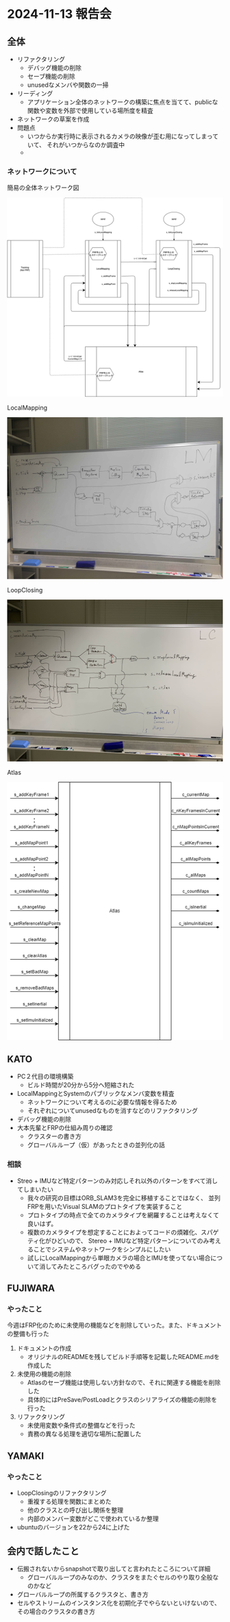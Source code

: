 # 2024-11-13 報告会

## 全体

- リファクタリング
  - デバッグ機能の削除
  - セーブ機能の削除
  - unusedなメンバや関数の一掃
- リーディング
  - アプリケーション全体のネットワークの構築に焦点を当てて、publicな関数や変数を外部で使用している場所度を精査
- ネットワークの草案を作成
- 問題点
  - いつからか実行時に表示されるカメラの映像が歪む用になってしまっていて、
    それがいつからなのか調査中
  -

### ネットワークについて

簡易の全体ネットワーク図

![](../images/orb-slam-network.png)

LocalMapping

![](../images/localmapping.png)

LoopClosing

![](../images/loopclosing.png)

Atlas

![](../images/atlas.png)

## KATO

- PC２代目の環境構築
  - ビルド時間が20分から5分ヘ短縮された
- LocalMappingとSystemのパブリックなメンバ変数を精査
  - ネットワークについて考えるのに必要な情報を得るため
  - それぞれについてunusedなものを消すなどのリファクタリング
- デバッグ機能の削除
- 大本先輩とFRPの仕組み周りの確認
  - クラスターの書き方
  - グローバルループ（仮）があったときの並列化の話

### 相談

- Streo + IMUなど特定パターンのみ対応しそれ以外のパターンをすべて消してしまいたい
  - 我々の研究の目標はORB_SLAM3を完全に移植することではなく、 並列FRPを用いたVisual SLAMのプロトタイプを実装すること
  - プロトタイプの時点で全てのカメラタイプを網羅することは考えなくて良いはず。
  - 複数のカメラタイプを想定することにおよってコードの煩雑化、スパゲティ化がひどいので、
    Stereo + IMUなど特定パターンについてのみ考えることでシステムやネットワークをシンプルにしたい
  - 試しにLocalMappingから単眼カメラの場合とIMUを使ってない場合について消してみたところバグったのでやめる

## FUJIWARA

### やったこと

今週はFRP化のために未使用の機能などを削除していった。また、ドキュメントの整備も行った

1. ドキュメントの作成
   - オリジナルのREADMEを残してビルド手順等を記載したREADME.mdを作成した
2. 未使用の機能の削除
   - Atlasのセーブ機能は使用しない方針なので、それに関連する機能を削除した
   - 具体的にはPreSave/PostLoadとクラスのシリアライズの機能の削除を行った
3. リファクタリング
   - 未使用変数や条件式の整備などを行った
   - 責務の異なる処理を適切な場所に配置した

## YAMAKI

### やったこと

- LoopClosingのリファクタリング
  - 重複する処理を関数にまとめた
  - 他のクラスとの呼び出し関係を整理
  - 内部のメンバー変数がどこで使われているか整理
- ubuntuのバージョンを22から24に上げた

## 会内で話したこと

- 伝搬されないからsnapshotで取り出してと言われたところについて詳細
  - グローバルループのみなのか、クラスタをまたぐセルのやり取り全般なのかなど
- グローバルループの所属するクラスタと、書き方
- セルやストリームのインスタンス化を初期化子でやらないといけないので、その場合のクラスタの書き方
